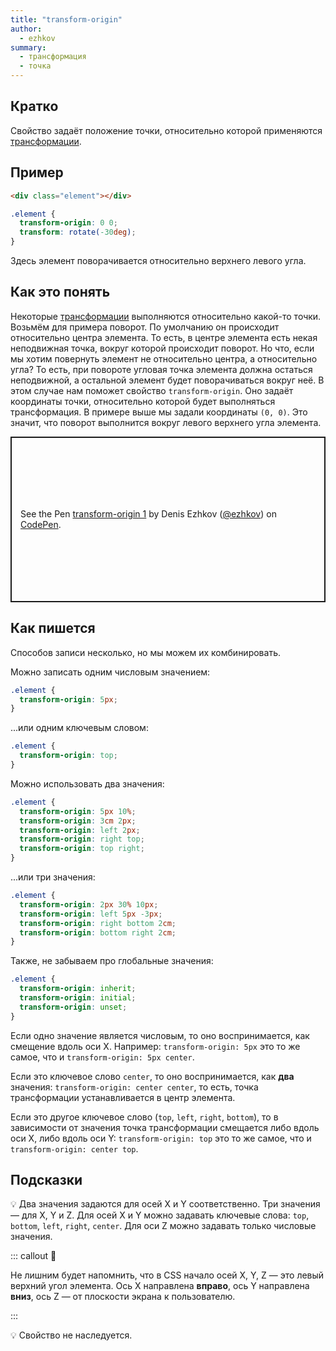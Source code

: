 ```yaml
---
title: "transform-origin"
author:
  - ezhkov
summary:
  - трансформация
  - точка
---
```


## Кратко

Свойство задаёт положение точки, относительно которой применяются [трансформации](/css/doka/transform).

## Пример

```html
<div class="element"></div>
```

```css
.element {
  transform-origin: 0 0;
  transform: rotate(-30deg);
}
```

Здесь элемент поворачивается относительно верхнего левого угла.

## Как это понять

Некоторые [трансформации](/css/doka/transform) выполняются относительно какой-то точки. Возьмём для примера поворот. По умолчанию он происходит относительно центра элемента. То есть, в центре элемента есть некая неподвижная точка, вокруг которой происходит поворот. Но что, если мы хотим повернуть элемент не относительно центра, а относительно угла? То есть, при повороте угловая точка элемента должна остаться неподвижной, а остальной элемент будет поворачиваться вокруг неё. В этом случае нам поможет свойство `transform-origin`. Оно задаёт координаты точки, относительно которой будет выполняться трансформация. В примере выше мы задали координаты `(0, 0)`. Это значит, что поворот выполнится вокруг левого верхнего угла элемента.

<p class="codepen" data-height="265" data-theme-id="light" data-default-tab="css,result" data-user="ezhkov" data-slug-hash="zYoWGbX" style="height: 265px; box-sizing: border-box; display: flex; align-items: center; justify-content: center; border: 2px solid; margin: 1em 0; padding: 1em;" data-pen-title="transform-origin 1">
  <span>See the Pen <a href="https://codepen.io/ezhkov/pen/zYoWGbX">
  transform-origin 1</a> by Denis Ezhkov (<a href="https://codepen.io/ezhkov">@ezhkov</a>)
  on <a href="https://codepen.io">CodePen</a>.</span>
</p>
<script async src="https://cpwebassets.codepen.io/assets/embed/ei.js"></script>

## Как пишется

Способов записи несколько, но мы можем их комбинировать.

Можно записать одним числовым значением:

```css
.element {
  transform-origin: 5px;
}
```

...или одним ключевым словом:

```css
.element {
  transform-origin: top;
}
```

Можно использовать два значения:

```css
.element {
  transform-origin: 5px 10%;
  transform-origin: 3cm 2px;
  transform-origin: left 2px;
  transform-origin: right top;
  transform-origin: top right;
}
```

...или три значения:

```css
.element {
  transform-origin: 2px 30% 10px;
  transform-origin: left 5px -3px;
  transform-origin: right bottom 2cm;
  transform-origin: bottom right 2cm;
}
```

Также, не забываем про глобальные значения:

```css
.element {
  transform-origin: inherit;
  transform-origin: initial;
  transform-origin: unset;
}
```

Если одно значение является числовым, то оно воспринимается, как смещение вдоль оси X. Например: `transform-origin: 5px` это то же самое, что и `transform-origin: 5px center`.

Если это ключевое слово `center`, то оно воспринимается, как **два** значения: `transform-origin: center center`, то есть, точка трансформации устанавливается в центр элемента.

Если это другое ключевое слово (`top`, `left`, `right`, `bottom`), то в зависимости от значения точка трансформации смещается либо вдоль оси X, либо вдоль оси Y: `transform-origin: top` это то же самое, что и `transform-origin: center top`.

## Подсказки

💡 Два значения задаются для осей X и Y соответственно. Три значения — для X, Y и Z. Для осей X и Y можно задавать ключевые слова: `top`, `bottom`, `left`, `right`, `center`. Для оси Z можно задавать только числовые значения.

::: callout 🔔

Не лишним будет напомнить, что в CSS начало осей X, Y, Z — это левый верхний угол элемента. Ось X направлена **вправо**, ось Y направлена **вниз**, ось Z — от плоскости экрана к пользователю.

:::

💡 Свойство не наследуется.
